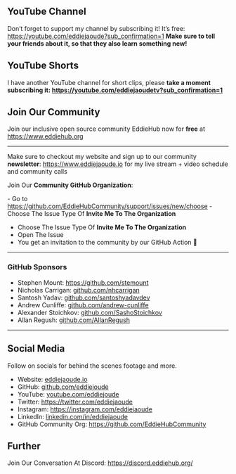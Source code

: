 ## YouTube Channel
Don’t forget to support my channel by subscribing it! It’s free: https://youtube.com/eddiejaoude?sub_confirmation=1
**Make sure to tell your friends about it, so that they also learn something new!**

## YouTube Shorts
I have another YouTube channel for short clips, please **take a moment subscribing it: https://youtube.com/eddiejaoudetv?sub_confirmation=1**

## Join Our Community
Join our inclusive open source community EddieHub now for **free** at https://www.eddiehub.org
 
---

Make sure to checkout my website and sign up to our community **newsletter**: https://www.eddiejaoude.io for my live stream + video schedule and community calls

Join Our **Community GitHub Organization**:
 
\- Go to https://github.com/EddieHubCommunity/support/issues/new/choose
\- Choose The Issue Type Of **Invite Me To The Organization**
- Choose The Issue Type Of **Invite Me To The Organization**
- Open The Issue
- You get an invitation to the community by our GitHub Action 🎉

---

### GitHub Sponsors
- Stephen Mount: https://github.com/stemount
- Nicholas Carrigan: [github.com/nhcarrigan](https://github.com/nhcarrigan)
- Santosh Yadav: [github.com/santoshyadavdev](https://github.com/santoshyadavdev)
- Andrew Cunliffe: [github.com/andrew-cunliffe](https://github.com/andrew-cunliffe)
- Alexander Stoichkov: [github.com/SashoStoichkov](https://github.com/SashoStoichkov)
- Allan Regush: [github.com/AllanRegush](https://github.com/AllanRegush)
 
---
 
## Social Media
Follow on socials for behind the scenes footage and more.

- Website: [eddiejaoude.io](https://www.eddiejaoude.io) 
- GitHub: [github.com/eddiejoude](https://github.com/eddiejaoude)
- YouTube: [youtube.com/eddiejoude](https://youtube.com/eddiejaoude)
- Twitter: https://twitter.com/eddiejaoude
- Instagram: https://instagram.com/eddiejaoude
- LinkedIn: [linkedin.com/in/eddiejaoude](https://linkedin.com/in/eddiejaoude)
- GitHub Community Org: https://github.com/EddieHubCommunity

## Further
Join Our Conversation At Discord: https://discord.eddiehub.org/
